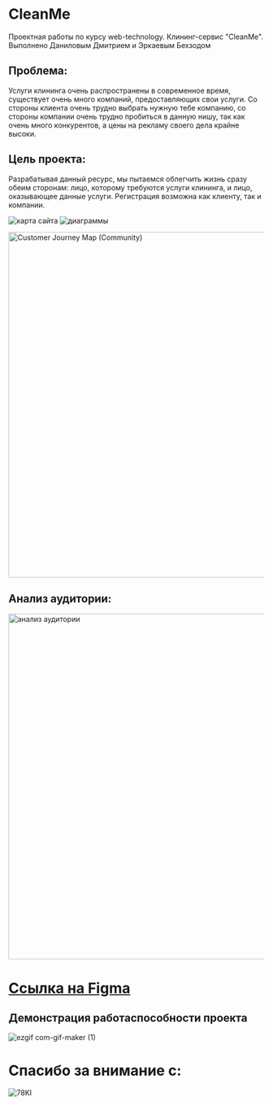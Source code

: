 # CleanMe
Проектная работы по курсу web-technology. Клининг-сервис "CleanMe". Выполнено Даниловым Дмитрием и Эркаевым Бехзодом

## Проблема:
Услуги клининга очень распространены в современное время, существует очень много компаний, предоставляющих свои услуги.
Со стороны клиента очень трудно выбрать нужную тебе компанию, со стороны компании очень трудно пробиться в данную нишу, так как очень много конкурентов, 
а цены на рекламу своего дела крайне высоки.

## Цель проекта: 
Разрабатывая данный ресурс, мы пытаемся облегчить жизнь сразу обеим сторонам: лицо, которому требуются услуги клининга, и лицо, оказывающее данные услуги. 
Регистрация возможна как клиенту, так и компании. 

![карта сайта](https://user-images.githubusercontent.com/100849597/208394465-7476bbb9-525d-423a-b579-f14a2a686f65.PNG)
![диаграммы](https://user-images.githubusercontent.com/100849597/208394471-344da6b3-cce5-4270-bca4-4acd711d9603.PNG)


<img width="680" alt="Customer Journey Map (Community)" src="https://user-images.githubusercontent.com/100849597/208394465-7476bbb9-525d-423a-b579-f14a2a686f65.PNG">

## Анализ аудитории: 
<img width="680" alt="анализ аудитории" src="https://user-images.githubusercontent.com/100849597/208394471-344da6b3-cce5-4270-bca4-4acd711d9603.PNG">

# [Ссылка на Figma](https://www.figma.com/file/gAre0RYfuITaEFKOjiRSRs/%D0%92%D0%B5%D1%82-%D0%BA%D0%BB%D0%B8%D0%BD%D0%B8%D0%BA%D0%B0?node-id=0%3A1&t=i854xBUHnzMPJ9bv-1)

## Демонстрация работаспособности проекта 
![ezgif com-gif-maker (1)](https://user-images.githubusercontent.com/95750854/208129722-0a68b5ed-3b44-4450-a21e-8720354543ef.gif)

# Спасибо за внимание с:
![78KI](https://user-images.githubusercontent.com/95750854/208129933-cd021710-afff-4660-8427-dc2580075629.gif)
